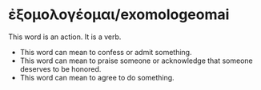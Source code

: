 # ἐξομολογέομαι/exomologeomai

This word is an action. It is a verb.

* This word can mean to confess or admit something.
* This word can mean to praise someone or acknowledge that someone deserves to be honored.
* This word can mean to agree to do something.
